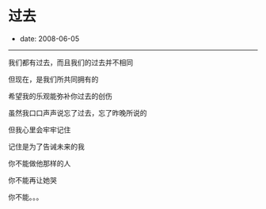# 过去

- date: 2008-06-05

--------------------------


我们都有过去，而且我们的过去并不相同

但现在，是我们所共同拥有的

希望我的乐观能弥补你过去的创伤

虽然我口口声声说忘了过去，忘了昨晚所说的

但我心里会牢牢记住

记住是为了告诫未来的我

你不能做他那样的人

你不能再让她哭

你不能。。。
